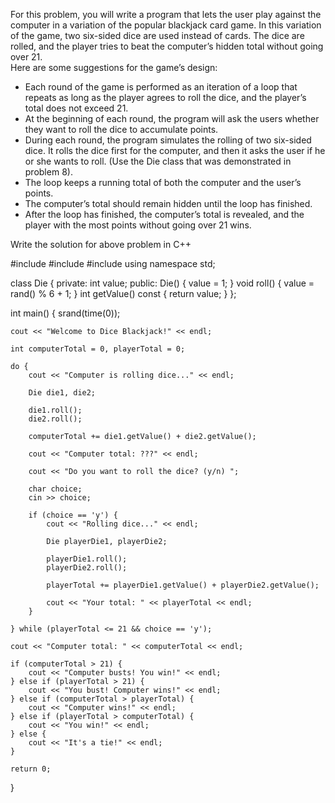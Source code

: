 For this problem, you will write a program that lets the user play against the computer in a variation of the popular blackjack card game. In this variation of the game, two six-sided dice are used instead of cards. The dice are rolled, and the player tries to beat the computer’s hidden total without going over 21.  
Here are some suggestions for the game’s design:  
- Each round of the game is performed as an iteration of a loop that repeats as long as the player agrees to roll the dice, and the player’s total does not exceed 21.
- At the beginning of each round, the program will ask the users whether they want to roll the dice to accumulate points.  
- During each round, the program simulates the rolling of two six-sided dice. It rolls the dice first for the computer, and then it asks the user if he or she wants to roll. (Use the Die class that was demonstrated in problem 8).  
- The loop keeps a running total of both the computer and the user’s points.  
- The computer’s total should remain hidden until the loop has finished.  
- After the loop has finished, the computer’s total is revealed, and the player with the most points without going over 21 wins.

Write the solution for above problem in C++



#include <iostream>
#include <cstdlib>
#include <ctime>
using namespace std;

class Die {
private:
    int value;
public:
    Die() {
        value = 1;
    }
    void roll() {
        value = rand() % 6 + 1;
    }
    int getValue() const {
        return value;
    }
};

int main() {
    srand(time(0));
    
    cout << "Welcome to Dice Blackjack!" << endl;
    
    int computerTotal = 0, playerTotal = 0;
    
    do {
        cout << "Computer is rolling dice..." << endl;
        
        Die die1, die2;
        
        die1.roll();
        die2.roll();
        
        computerTotal += die1.getValue() + die2.getValue();
        
        cout << "Computer total: ???" << endl;
        
        cout << "Do you want to roll the dice? (y/n) ";
        
        char choice;
        cin >> choice;
        
        if (choice == 'y') {
            cout << "Rolling dice..." << endl;
            
            Die playerDie1, playerDie2;
            
            playerDie1.roll();
            playerDie2.roll();
            
            playerTotal += playerDie1.getValue() + playerDie2.getValue();
            
            cout << "Your total: " << playerTotal << endl; 
        }
        
    } while (playerTotal <= 21 && choice == 'y');
    
    cout << "Computer total: " << computerTotal << endl;
    
    if (computerTotal > 21) {
        cout << "Computer busts! You win!" << endl;
    } else if (playerTotal > 21) {
        cout << "You bust! Computer wins!" << endl; 
    } else if (computerTotal > playerTotal) {
        cout << "Computer wins!" << endl; 
    } else if (playerTotal > computerTotal) {
        cout << "You win!" << endl; 
    } else {
        cout << "It's a tie!" << endl; 
    }
    
    return 0;
}